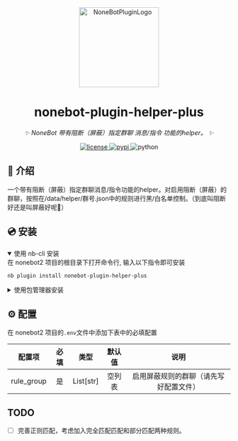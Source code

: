 <div align="center">
  <a href="https://v2.nonebot.dev/store"><img src="https://nonebot.dev/logo.png" width="180" height="180" alt="NoneBotPluginLogo"></a>
  <br>
</div>

<div align="center">

# nonebot-plugin-helper-plus

_✨ NoneBot 带有阻断（屏蔽）指定群聊 消息/指令 功能的helper。 ✨_


<a href="./LICENSE">
    <img src="https://img.shields.io/github/license/fR0Z863xF/nonebot-plugin-helper-plus.svg" alt="license">
</a>
<a href="https://pypi.python.org/pypi/nonebot-plugin-helper-plus">
    <img src="https://img.shields.io/pypi/v/nonebot-plugin-helper-plus.svg" alt="pypi">
</a>
<img src="https://img.shields.io/badge/python-3.8+-blue.svg" alt="python">

</div>

## 📖 介绍

一个带有阻断（屏蔽）指定群聊消息/指令功能的helper。对启用阻断（屏蔽）的群聊，按照在/data/helper/群号.json中的规则进行黑/白名单控制。（到底叫阻断好还是叫屏蔽好呢🤔）  

## 💿 安装

<details open>
<summary>使用 nb-cli 安装</summary>
在 nonebot2 项目的根目录下打开命令行, 输入以下指令即可安装

    nb plugin install nonebot-plugin-helper-plus

</details>

<details>
<summary>使用包管理器安装</summary>
在 nonebot2 项目的插件目录下, 打开命令行, 根据你使用的包管理器, 输入相应的安装命令

<details>
<summary>pip</summary>

    pip install nonebot-plugin-helper-plus
</details>


打开 nonebot2 项目根目录下的 `pyproject.toml` 文件, 在 `[tool.nonebot]` 部分追加写入

    plugins = ["nonebot-plugin-helper-plus"]

</details>

## ⚙️ 配置

在 nonebot2 项目的`.env`文件中添加下表中的必填配置

| 配置项 | 必填 | 类型 | 默认值 | 说明 |
|:-----:|:----:|:----:|:----:|:----:|
| rule_group | 是 | List[str] | 空列表 | 启用屏蔽规则的群聊（请先写好配置文件） |

 

## TODO

- [ ] 完善正则匹配，考虑加入完全匹配匹配和部分匹配两种规则。
